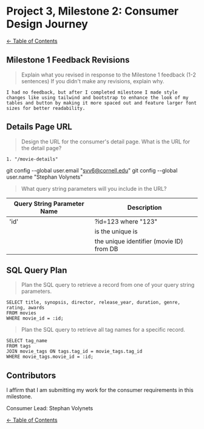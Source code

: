 # Project 3, Milestone 2: **Consumer** Design Journey

[← Table of Contents](../design-journey.md)


## Milestone 1 Feedback Revisions
> Explain what you revised in response to the Milestone 1 feedback (1-2 sentences)
> If you didn't make any revisions, explain why.

    I had no feedback, but after I completed milestone I made style changes like using tailwind and bootstrap to enhance the look of my tables and button by making it more spaced out and feature larger font sizes for better readability.

## Details Page URL
> Design the URL for the consumer's detail page.
> What is the URL for the detail page?

    1. "/movie-details"

 git config --global user.email "svv6@cornell.edu"
  git config --global user.name "Stephan Volynets"

> What query string parameters will you include in the URL?

| Query String Parameter Name       | Description       |
| --------------------------------- | ----------------- |
| 'id'                              | ?id=123 where "123"|
|                                   | is the unique is  |
|                                   | the unique identifier (movie ID) from DB |



## SQL Query Plan
> Plan the SQL query to retrieve a record from one of your query string parameters.

```
SELECT title, synopsis, director, release_year, duration, genre, rating, awards
FROM movies
WHERE movie_id = :id;
```

> Plan the SQL query to retrieve all tag names for a specific record.

```
SELECT tag_name
FROM tags
JOIN movie_tags ON tags.tag_id = movie_tags.tag_id
WHERE movie_tags.movie_id = :id;
```


## Contributors

I affirm that I am submitting my work for the consumer requirements in this milestone.

Consumer Lead: Stephan Volynets


[← Table of Contents](../design-journey.md)
